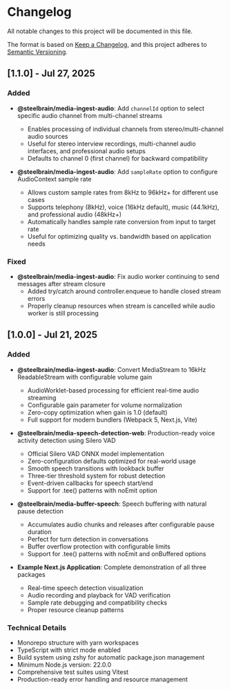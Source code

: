 # Changelog

All notable changes to this project will be documented in this file.

The format is based on [Keep a Changelog](https://keepachangelog.com/en/1.0.0/),
and this project adheres to [Semantic Versioning](https://semver.org/spec/v2.0.0.html).

## [1.1.0] - Jul 27, 2025

### Added

- **@steelbrain/media-ingest-audio**: Add `channelId` option to select specific audio channel from multi-channel streams
  - Enables processing of individual channels from stereo/multi-channel audio sources
  - Useful for stereo interview recordings, multi-channel audio interfaces, and professional audio setups
  - Defaults to channel 0 (first channel) for backward compatibility

- **@steelbrain/media-ingest-audio**: Add `sampleRate` option to configure AudioContext sample rate
  - Allows custom sample rates from 8kHz to 96kHz+ for different use cases
  - Supports telephony (8kHz), voice (16kHz default), music (44.1kHz), and professional audio (48kHz+)
  - Automatically handles sample rate conversion from input to target rate
  - Useful for optimizing quality vs. bandwidth based on application needs

### Fixed

- **@steelbrain/media-ingest-audio**: Fix audio worker continuing to send messages after stream closure
  - Added try/catch around controller.enqueue to handle closed stream errors
  - Properly cleanup resources when stream is cancelled while audio worker is still processing

## [1.0.0] - Jul 21, 2025

### Added

- **@steelbrain/media-ingest-audio**: Convert MediaStream to 16kHz ReadableStream with configurable volume gain
  - AudioWorklet-based processing for efficient real-time audio streaming
  - Configurable gain parameter for volume normalization
  - Zero-copy optimization when gain is 1.0 (default)
  - Full support for modern bundlers (Webpack 5, Next.js, Vite)

- **@steelbrain/media-speech-detection-web**: Production-ready voice activity detection using Silero VAD
  - Official Silero VAD ONNX model implementation
  - Zero-configuration defaults optimized for real-world usage
  - Smooth speech transitions with lookback buffer
  - Three-tier threshold system for robust detection
  - Event-driven callbacks for speech start/end
  - Support for .tee() patterns with noEmit option

- **@steelbrain/media-buffer-speech**: Speech buffering with natural pause detection
  - Accumulates audio chunks and releases after configurable pause duration
  - Perfect for turn detection in conversations
  - Buffer overflow protection with configurable limits
  - Support for .tee() patterns with noEmit and onBuffered options

- **Example Next.js Application**: Complete demonstration of all three packages
  - Real-time speech detection visualization
  - Audio recording and playback for VAD verification
  - Sample rate debugging and compatibility checks
  - Proper resource cleanup patterns

### Technical Details

- Monorepo structure with yarn workspaces
- TypeScript with strict mode enabled
- Build system using zshy for automatic package.json management
- Minimum Node.js version: 22.0.0
- Comprehensive test suites using Vitest
- Production-ready error handling and resource management
